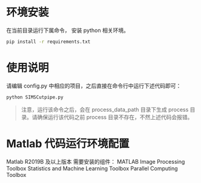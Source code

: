 # 环境安装

在当前目录运行下属命令， 安装 python 相关环境。
```sh
pip install -r requirements.txt
```

# 使用说明

请编辑 config.py 中相应的项目，之后直接在命令行中运行下述代码即可：

```sh
python SIMSCutpipe.py
```

> 注意，运行该命令之后，会在 process_data_path 目录下生成 process 目录。请确保运行该代码之前 process 目录不存在，不然上述代码会报错。

# Matlab 代码运行环境配置

Matlab R2019B 及以上版本
需要安装的组件：
MATLAB
Image Processing Toolbox
Statistics and Machine Learning Toolbox
Parallel Computing Toolbox
